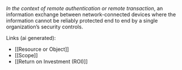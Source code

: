 <em>In the context of remote authentication or remote transaction</em>, an information exchange between network-connected devices where the information cannot be reliably protected end to end by a single organization’s security controls.

Links (ai generated):
 - [[Resource or Object]]
 - [[Scope]]
 - [[Return on Investment (ROI)]]

